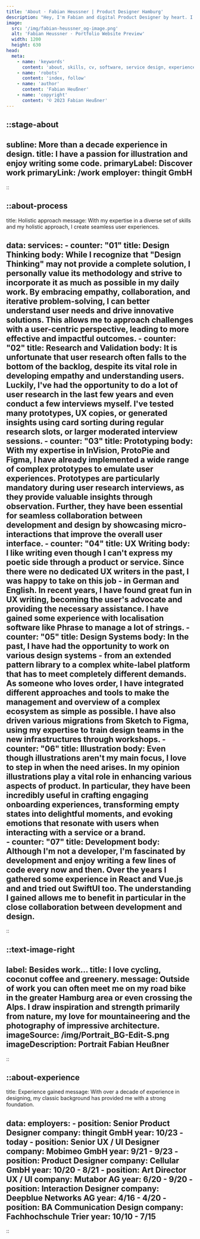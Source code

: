 ```yaml
---
title: 'About · Fabian Heussner | Product Designer Hamburg'
description: "Hey, I'm Fabian and digital Product Designer by heart. I connect people's needs with aesthetics."
image:
  src: '/img/fabian-heussner_og-image.png'
  alt: 'Fabian Heussner · Portfolio Website Preview'
  width: 1200
  height: 630
head:
  meta:
    - name: 'keywords'
      content: 'about, skills, cv, software, service design, experience design, design thinking, design, ux, ui, ux/ui, product design, designer, agile, ux research, usability testing, wireframes, prototyping, ux writing, design systems, components, figma, hamburg'
    - name: 'robots'
      content: 'index, follow'
    - name: 'author'
      content: 'Fabian Heußner'
    - name: 'copyright'
      content: '© 2023 Fabian Heußner'
---
```




::stage-about
---
subline: More than a decade experience in design.
title: I have a passion for illustration and enjoy writing some code.
primaryLabel: Discover work
primaryLink: /work
employer: thingit GmbH
---
::

::about-process
---
title: Holistic approach
message: With my expertise in a diverse set of skills and my holistic approach, I create seamless user experiences.

data:
    services:
      - counter: "01"
        title: Design Thinking
        body: While I recognize that "Design Thinking" may not provide a complete solution, I personally value its methodology and strive to incorporate it as much as possible in my daily work. By embracing empathy, collaboration, and iterative problem-solving, I can better understand user needs and drive innovative solutions. This allows me to approach challenges with a user-centric perspective, leading to more effective and impactful outcomes.
      - counter: "02"
        title: Research and Validation
        body: It is unfortunate that user research often falls to the bottom of the backlog, despite its vital role in developing empathy and understanding users. Luckily, I've had the opportunity to do a lot of user research in the last few years and even conduct a few interviews myself. I've tested many prototypes, UX copies, or generated insights using card sorting during regular research slots, or larger moderated interview sessions.
      - counter: "03"
        title: Prototyping
        body: With my expertise in InVision, ProtoPie and Figma, I have already implemented a wide range of complex prototypes to emulate user experiences. Prototypes are particularly mandatory during user research interviews, as they provide valuable insights through observation. Further, they have been essential for seamless collaboration between development and design by showcasing micro-interactions that improve the overall user interface.
      - counter: "04"
        title: UX Writing
        body: I like writing even though I can't express my poetic side through a product or service. Since there were no dedicated UX writers in the past, I was happy to take on this job - in German and English. In recent years, I have found great fun in UX writing, becoming the user's advocate and providing the necessary assistance. I have gained some experience with localisation software like Phrase to manage a lot of strings.
      - counter: "05"
        title: Design Systems
        body: In the past, I have had the opportunity to work on various design systems - from an extended pattern library to a complex white-label platform that has to meet completely different demands. As someone who loves order, I have integrated different approaches and tools to make the management and overview of a complex ecosystem as simple as possible. I have also driven various migrations from Sketch to Figma, using my expertise to train design teams in the new infrastructures through workshops.
      - counter: "06"
        title: Illustration
        body: Even though illustrations aren't my main focus, I love to step in when the need arises. In my opinion illustrations play a vital role in enhancing various aspects of product. In particular, they have been incredibly useful in crafting engaging onboarding experiences, transforming empty states into delightful moments, and evoking emotions that resonate with users when interacting with a service or a brand.   
      - counter: "07"
        title: Development
        body: Although I'm not a developer, I'm fascinated by development and enjoy writing a few lines of code every now and then. Over the years I gathered some experience in React and Vue.js and and tried out SwiftUI too. The understanding I gained allows me to benefit in particular in the close collaboration between development and design.
---
::


::text-image-right
---
label: Besides work…
title: I love cycling, coconut coffee and greenery.
message: Outside of work you can often meet me on my road bike in the greater Hamburg area or even crossing the Alps. I draw inspiration and strength primarily from nature, my love for mountaineering and the photography of impressive architecture. 
imageSource: /img/Portrait_BG-Edit-S.png
imageDescription: Portrait Fabian Heußner
---
::


::about-experience
---
title: Experience gained
message: With over a decade of experience in designing, my classic background has provided me with a strong foundation.

data:
    employers:
      - position: Senior Product Designer
        company: thingit GmbH
        year: 10/23 - today
      - position: Senior UX / UI Designer
        company: Mobimeo GmbH
        year: 9/21 - 9/23
      - position: Product Designer
        company: Cellular GmbH
        year: 10/20 - 8/21
      - position: Art Director UX / UI
        company: Mutabor AG
        year: 6/20 - 9/20
      - position: Interaction Designer
        company: Deepblue Networks AG
        year: 4/16 - 4/20
      - position: BA Communication Design
        company: Fachhochschule Trier
        year: 10/10 - 7/15
---
::

